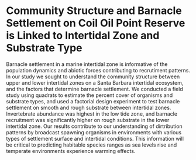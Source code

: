 # Community Structure and Barnacle Settlement on Coil Oil Point Reserve is Linked to Intertidal Zone and Substrate Type
Barnacle settlement in a marine intertidal zone is informative of the population dynamics and abiotic forces contributing to recrutiment patterns. In our study we sought to understand the community structure between upper and lower intertidal zones on a Santa Barbara intertidal ecosystem, and the factors that determine barnacle settlement. We conducted a field study using quadrats to estimate the percent cover of organisms and substrate types, and used a factorial design experiment to test barnacle settlement on smooth and rough substrate between intertidal zones. Invertebrate abundance was highest in the low tide zone, and barnacle recruitment was significantly higher on rough substrate in the lower intertidal zone. Our results contribute to our understanding of dirtribution patterns by broadcast spawning organisms in environments with various types of settlement surface and intertidal conditions. This information will be critical to predicting habitable species ranges as sea levels rise and temperate environments experience warming effects.
